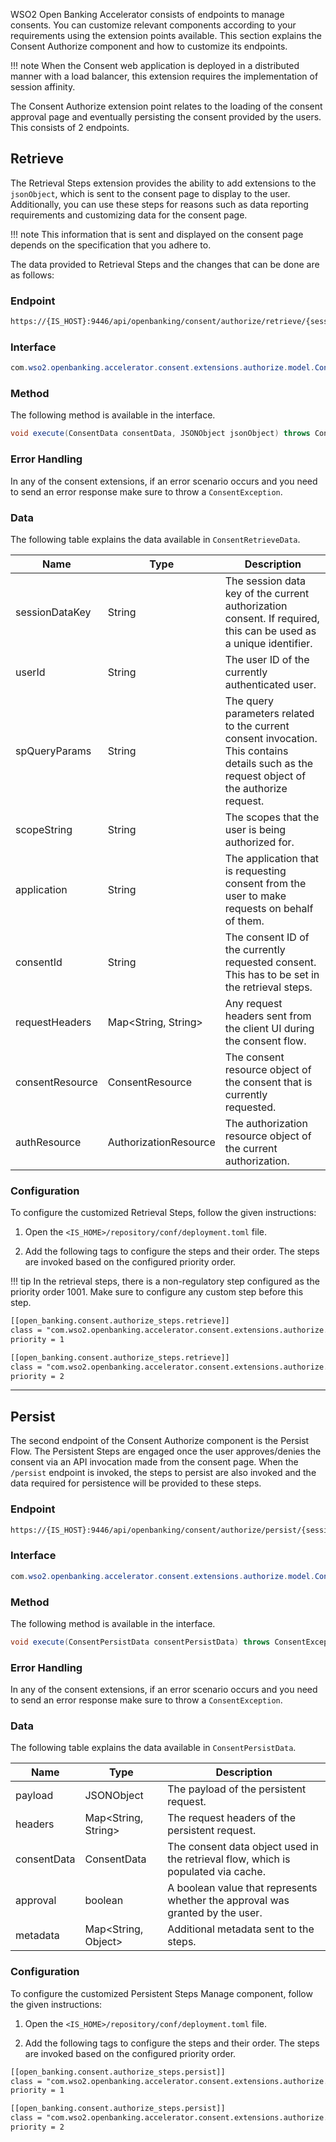 WSO2 Open Banking Accelerator consists of endpoints to manage consents. You can customize relevant components 
according to your requirements using the extension points available. This section explains the 
Consent Authorize component and how to customize its endpoints.

!!! note 
    When the Consent web application is deployed in a distributed manner with a load balancer, this extension requires 
    the implementation of session affinity.

The Consent Authorize extension point relates to the loading of the consent approval page and eventually persisting 
the consent provided by the users. This consists of 2 endpoints. 

## Retrieve

The Retrieval Steps extension provides the ability to add extensions to the `jsonObject`, which is sent to the consent 
page to display to the user. Additionally, you can use these steps for reasons such as data reporting requirements and 
customizing data for the consent page.

!!! note 
    This information that is sent and displayed on the consent page depends on the specification that you adhere to. 

The data provided to Retrieval Steps and the changes that can be done are as follows:

### Endpoint
``` xml
https://{IS_HOST}:9446/api/openbanking/consent/authorize/retrieve/{session-data-key}
```

### Interface
``` java
com.wso2.openbanking.accelerator.consent.extensions.authorize.model.ConsentRetrievalStep
```

### Method
The following method is available in the interface.
``` java
void execute(ConsentData consentData, JSONObject jsonObject) throws ConsentException;
```

### Error Handling
In any of the consent extensions, if an error scenario occurs and you need to send an error response make sure to throw 
a `ConsentException`.

### Data 
The following table explains the data available in `ConsentRetrieveData`.

| Name      | Type                  | Description  |
| ----------|-----------------------| -------------|
| sessionDataKey| String    | The session data key of the current authorization consent. If required, this can be used as a unique identifier. |
| userId        | String    | The user ID of the currently authenticated user. |
| spQueryParams | String    | The query parameters related to the current consent invocation. This contains details such as the request object of the authorize request. |
| scopeString   | String    | The scopes that the user is being authorized for. |
| application   | String    | The application that is requesting consent from the user to make requests on behalf of them. |
| consentId     | String    | The consent ID of the currently requested consent. This has to be set in the retrieval steps. |
| requestHeaders| Map<String, String>   | Any request headers sent from the client UI during the consent flow. |
| consentResource   | ConsentResource   | The consent resource object of the consent that is currently requested. |
| authResource  | AuthorizationResource | The authorization resource object of the current authorization. |

### Configuration 

To configure the customized Retrieval Steps, follow the given instructions:

1. Open the `<IS_HOME>/repository/conf/deployment.toml` file.

2. Add the following tags to configure the steps and their order. The steps are invoked based on the configured priority 
order. 

!!! tip 
    In the retrieval steps, there is a non-regulatory step configured as the priority order 1001. Make sure to configure 
    any custom step before this step.

``` xml
[[open_banking.consent.authorize_steps.retrieve]]
class = "com.wso2.openbanking.accelerator.consent.extensions.authorize.impl.ConsentRetrievalStep1"
priority = 1

[[open_banking.consent.authorize_steps.retrieve]]
class = "com.wso2.openbanking.accelerator.consent.extensions.authorize.impl.ConsentRetrievalStep2"
priority = 2
```

---

## Persist

The second endpoint of the Consent Authorize component is the Persist Flow. The Persistent Steps are engaged once the 
user approves/denies the consent via an API invocation made from the consent page. When the `/persist` endpoint is 
invoked, the steps to persist are also invoked and the data required for persistence will be provided to these steps. 

### Endpoint
``` xml
https://{IS_HOST}:9446/api/openbanking/consent/authorize/persist/{session-data-key}
```

### Interface
``` java
com.wso2.openbanking.accelerator.consent.extensions.authorize.model.ConsentPersistStep
```

### Method 
The following method is available in the interface.
``` java
void execute(ConsentPersistData consentPersistData) throws ConsentException;
```

### Error Handling
In any of the consent extensions, if an error scenario occurs and you need to send an error response make sure to throw 
a `ConsentException`.

### Data 
The following table explains the data available in `ConsentPersistData`.

| Name      | Type                  | Description  |
| ----------|-----------------------| -------------|
| payload   | JSONObject            | The payload of the persistent request. |
| headers   | Map<String, String>   | The request headers of the persistent request. |
| consentData | ConsentData | The consent data object used in the retrieval flow, which is populated via cache. |
| approval | boolean                | A boolean value that represents whether the approval was granted by the user.|
| metadata | Map<String, Object>    | Additional metadata sent to the steps. |

### Configuration 

To configure the customized Persistent Steps Manage component, follow the given instructions:

1. Open the `<IS_HOME>/repository/conf/deployment.toml` file.

2. Add the following tags to configure the steps and their order. The steps are invoked based on the configured priority 
order. 

``` xml
[[open_banking.consent.authorize_steps.persist]]
class = "com.wso2.openbanking.accelerator.consent.extensions.authorize.impl.ConsentPersistStep1"
priority = 1

[[open_banking.consent.authorize_steps.persist]]
class = "com.wso2.openbanking.accelerator.consent.extensions.authorize.impl.ConsentPersistStep2"
priority = 2
```
